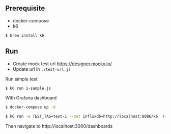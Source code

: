 ## Prerequisite
- docker-compose
- k6

```sh
$ brew install k6
```

## Run

- Create mock test url https://designer.mocky.io/
- Update url in `./test-url.js`


Run simple test

```sh
$ k6 run 1-sample.js
```

With Grafana dashboard

```sh
$ docker-compose up -d 
```
```sh
$ k6 run -e TEST_TAG=test-1 --out influxdb=http://localhost:8086/k6  7-visualize-with-grafana.js
```

Then navigate to http://localhost:3000/dashboards
